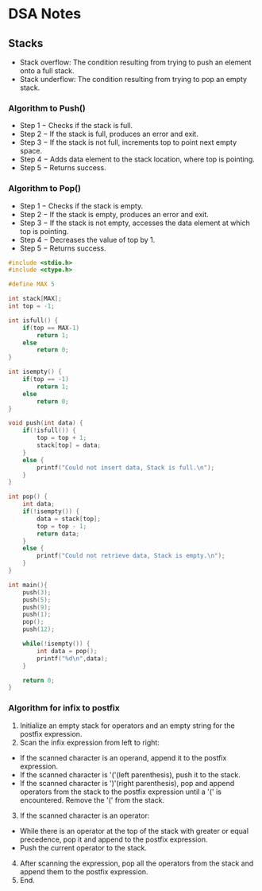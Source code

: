 # DSA Notes

## Stacks 
* Stack overflow:
The condition resulting from trying to push an element onto a full stack.
* Stack underflow:
The condition resulting from trying to pop an empty stack.


### Algorithm to Push()
* Step 1 − Checks if the stack is full.
* Step 2 − If the stack is full, produces an error and exit.
* Step 3 − If the stack is not full, increments top to point next empty space.
* Step 4 − Adds data element to the stack location, where top is pointing.
* Step 5 − Returns success.

### Algorithm to Pop()
* Step 1 − Checks if the stack is empty.
* Step 2 − If the stack is empty, produces an error and exit.
* Step 3 − If the stack is not empty, accesses the data element at which top is
pointing.
* Step 4 − Decreases the value of top by 1.
* Step 5 − Returns success.

```c
#include <stdio.h>
#include <ctype.h>

#define MAX 5

int stack[MAX];
int top = -1;

int isfull() {
    if(top == MAX-1)
        return 1;
    else
        return 0;
}

int isempty() {
    if(top == -1)
        return 1;
    else
        return 0;
}

void push(int data) {
    if(!isfull()) {
        top = top + 1;
        stack[top] = data;
    }
    else {
        printf("Could not insert data, Stack is full.\n");
    }
}

int pop() {
    int data;
    if(!isempty()) {
        data = stack[top];
        top = top - 1;
        return data;
    }
    else {
        printf("Could not retrieve data, Stack is empty.\n");
    }
}

int main(){
    push(3);
    push(5);
    push(9);
    push(1);
    pop();
    push(12);

    while(!isempty()) {
        int data = pop();
        printf("%d\n",data);
    }

    return 0;
}
```
### Algorithm for infix to postfix

1. Initialize an empty stack for operators and an empty string for the postfix expression.
2. Scan the infix expression from left to right:
* If the scanned character is an operand, append it to the postfix expression.
* If the scanned character is '('(left parenthesis), push it to the stack.
* If the scanned character is ')'(right parenthesis), pop and append operators from the stack to the postfix expression until a '(' is encountered. Remove the '(' from the stack.
3. If the scanned character is an operator:
* While there is an operator at the top of the stack with greater or equal precedence, pop it and append to the postfix expression.
* Push the current operator to the stack.
4. After scanning the expression, pop all the operators from the stack and append them to the postfix expression.
5. End.
